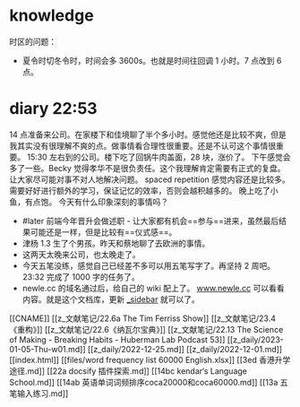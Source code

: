 # knowledge

时区的问题：
- 夏令时切冬令时，时间会多 3600s。也就是时间往回调 1 小时。7 点改到 6 点。


# diary 22:53
14 点准备来公司。在家楼下和佳境聊了半个多小时。感觉他还是比较不爽，但是我其实没有很理解不爽的点。做事情看合理性很重要。还是不认可这个事情很重要。
15:30 左右到的公司。楼下吃了回锅牛肉盖面，28 块，涨价了。
下午感觉会多了一些。Becky 觉得孝华不是很负责任。这个我理解肯定需要有正式的复盘。让大家尽可能对事不对人地解决问题。
spaced repetition 感觉内容还是比较多。需要好好进行额外的学习，保证记忆的效率，否则会越积越多的。
晚上吃了小鱼，有点饱。
今天有什么印象深刻的事情吗？
- #later 前端今年晋升会做述职 - 让大家都有机会==参与==进来，虽然最后结果可能还是一样，但是比较有==仪式感==。
- 津杨 1.3 生了个男孩。昨天和蔡地聊了去欧洲的事情。
- 这两天太晚来公司，也太晚走了。
- 今天五笔没练，感觉自己已经差不多可以用五笔写字了。再坚持 2 周吧。  23:32 完成了 1000 字的任务了。
- newle.cc 的域名通过后，给自己的 wiki 配上了。 www.newle.cc 可以看看内容。就是这个文档库，更新 [_sidebar](_sidebar.md) 就可以了。




[[CNAME]]
[[z_文献笔记/22.6a The Tim Ferriss Show]]
[[z_文献笔记/23.4 《重构》]]
[[z_文献笔记/22.6《纳瓦尔宝典》]]
[[z_文献笔记/22.13 The Science of Making - Breaking Habits - Huberman Lab Podcast 53]]
[[z_daily/2023-01-05-Thu-w01.md]]
[[z_daily/2022-12-25.md]]
[[z_daily/2022-12-01.md]]
[[index.html]]
[[files/word frequency list 60000 English.xlsx]]
[[3ed 香港升学途径.md]]
[[22a docsify 插件探索.md]]
[[14bc kendar‘s Language School.md]]
[[14ab 英语单词词频排序coca20000和coca60000.md]]
[[13a 五笔输入练习.md]]
